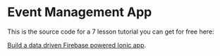 # Event Management App

This is the source code for a 7 lesson tutorial you can get for free here:

[Build a data driven Firebase powered Ionic app](https://javebratt.com/become-developer/).